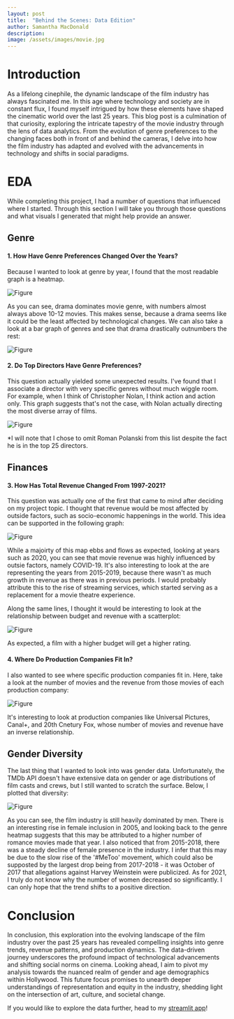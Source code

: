 ```yaml
---
layout: post
title:  "Behind the Scenes: Data Edition"
author: Samantha MacDonald 
description: 
image: /assets/images/movie.jpg
---
```



# Introduction 
As a lifelong cinephile, the dynamic landscape of the film industry has always fascinated me. In this age where technology and society are in constant flux, I found myself intrigued by how these elements have shaped the cinematic world over the last 25 years. This blog post is a culmination of that curiosity, exploring the intricate tapestry of the movie industry through the lens of data analytics. From the evolution of genre preferences to the changing faces  both in front of and behind the cameras, I delve into how the film industry has adapted and evolved with the advancements in technology and shifts in social paradigms. 

# EDA 
While completing this project, I had a number of questions that influenced where I started. Through this section I will take you through those questions and what visuals I generated that might help provide an answer. 

## Genre

#### 1. How Have Genre Preferences Changed Over the Years? 
Because I wanted to look at genre by year, I found that the most readable graph is a heatmap. 

![Figure](/assets/images/Heatmap2.png)

As you can see, drama dominates movie genre, with numbers almost always above 10-12 movies. This makes sense, because a drama seems like it could be the least affected by technological changes. We can also take a look at a bar graph of genres and see that drama drastically outnumbers the rest: 

![Figure](/assets/images/MovieGenres.png)


#### 2. Do Top Directors Have Genre Preferences? 
This question actually yielded some unexpected results. I've found that I associate a director with very specific genres without much wiggle room. For example, when I think of Christopher Nolan, I think action and action only. This graph suggests that's not the case, with Nolan actually directing the most diverse array of films. 

![Figure](/assets/images/GenresDirectors.png)

*I will note that I chose to omit Roman Polanski from this list despite the fact he is in the top 25 directors. 

## Finances 


#### 3. How Has Total Revenue Changed From 1997-2021? 
This question was actually one of the first that came to mind after deciding on my project topic. I thought that revenue would be most affected by outside factors, such as socio-economic happenings in the world. This idea can be supported in the following graph: 

![Figure](/assets/images/RevenueDist.png)

While a majoirty of this map ebbs and flows as expected, looking at years such as 2020, you can see that movie revenue was highly influenced by outsie factors, namely COVID-19. It's also interesting to look at the are representing the years from 2015-2019, because there wasn't as much growth in revenue as there was in previous periods. I would probably attribute this to the rise of streaming services, which started serving as a replacement for a movie theatre experience. 

Along the same lines, I thought it would be interesting to look at the relationship between budget and revenue with a scatterplot: 

![Figure](/assets/images/Scatterplot.png)

As expected, a film with a higher budget will get a higher rating. 

#### 4. Where Do Production Companies Fit In? 
I also wanted to see where specific production companies fit in. Here, take a look at the number of movies and the revenue from those movies of each production company:  

![Figure](/assets/images/BetterRev.png)

It's interesting to look at production companies like Universal Pictures, Canal+, and 20th Cnetury Fox, whose number of movies and revenue have an inverse relationship. 

## Gender Diversity 
The last thing that I wanted to look into was gender data. Unfortunately, the TMDb API doesn't have extensive data on gender or age distributions of film casts and crews, but I still wanted to scratch the surface. Below, I plotted that diversity: 

![Figure](/assets/images/GenderDiversity.png)

As you can see, the film industry is still heavily dominated by men. There is an interesting rise in female inclusion in 2005, and looking back to the genre heatmap suggests that this may be attributed to a higher number of romance movies made that year. I also noticed that from 2015-2018, there was a steady decline of female presence in the industry. I infer that this may be due to the slow rise of the '#MeToo' movement, which could also be supposted by the largest drop being from 2017-2018 - it was October of 2017 that allegations against Harvey Weinstein were publicized. As for 2021, I truly do not know why the number of women decreased so significantly. I can only hope that the trend shifts to a positive direction. 

# Conclusion 
In conclusion, this exploration into the evolving landscape of the film industry over the past 25 years has revealed compelling insights into genre trends, revenue patterns, and production dynamics. The data-driven journey underscores the profound impact of technological advancements and shifting social norms on cinema. Looking ahead, I aim to pivot my analysis towards the nuanced realm of gender and age demographics within Hollywood. This future focus promises to unearth deeper understandings of representation and equity in the industry, shedding light on the intersection of art, culture, and societal change. 

If you would like to explore the data further, head to my [streamlit app](https://386project-ufi3nugjftedmsxfzwvwgw.streamlit.app/)! 
